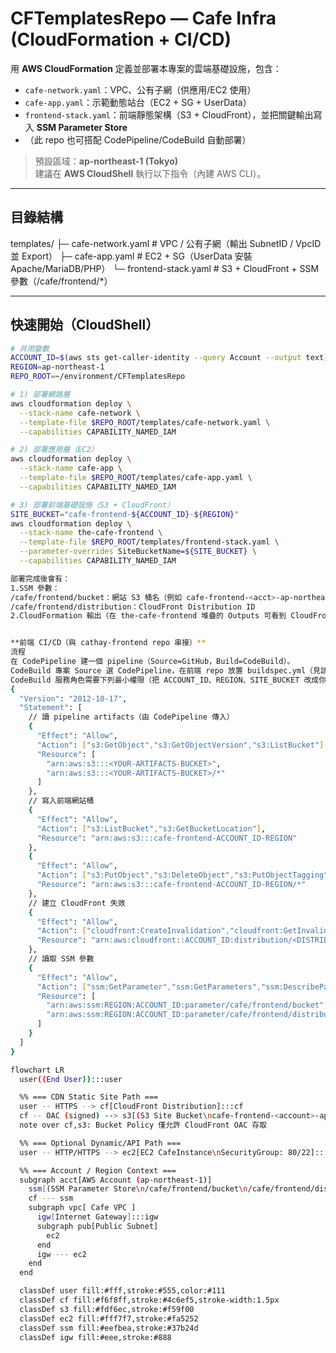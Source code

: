 # CFTemplatesRepo — Cafe Infra (CloudFormation + CI/CD)

用 **AWS CloudFormation** 定義並部署本專案的雲端基礎設施，包含：
- `cafe-network.yaml`：VPC、公有子網（供應用/EC2 使用）
- `cafe-app.yaml`：示範動態站台（EC2 + SG + UserData）
- `frontend-stack.yaml`：前端靜態架構（S3 + CloudFront），並把關鍵輸出寫入 **SSM Parameter Store**
- （此 repo 也可搭配 CodePipeline/CodeBuild 自動部署）

> 預設區域：**ap-northeast-1 (Tokyo)**  
> 建議在 **AWS CloudShell** 執行以下指令（內建 AWS CLI）。

---

## 目錄結構
templates/
├─ cafe-network.yaml # VPC / 公有子網（輸出 SubnetID / VpcID 並 Export）
├─ cafe-app.yaml # EC2 + SG（UserData 安裝 Apache/MariaDB/PHP）
└─ frontend-stack.yaml # S3 + CloudFront + SSM 參數（/cafe/frontend/*）

---

## 快速開始（CloudShell）

```bash
# 共用變數
ACCOUNT_ID=$(aws sts get-caller-identity --query Account --output text)
REGION=ap-northeast-1
REPO_ROOT=~/environment/CFTemplatesRepo

# 1) 部署網路層
aws cloudformation deploy \
  --stack-name cafe-network \
  --template-file $REPO_ROOT/templates/cafe-network.yaml \
  --capabilities CAPABILITY_NAMED_IAM

# 2) 部署應用層（EC2）
aws cloudformation deploy \
  --stack-name cafe-app \
  --template-file $REPO_ROOT/templates/cafe-app.yaml \
  --capabilities CAPABILITY_NAMED_IAM

# 3) 部署前端基礎設施（S3 + CloudFront）
SITE_BUCKET="cafe-frontend-${ACCOUNT_ID}-${REGION}"
aws cloudformation deploy \
  --stack-name the-cafe-frontend \
  --template-file $REPO_ROOT/templates/frontend-stack.yaml \
  --parameter-overrides SiteBucketName=${SITE_BUCKET} \
  --capabilities CAPABILITY_NAMED_IAM

部署完成後會有：
1.SSM 參數：
/cafe/frontend/bucket：網站 S3 桶名（例如 cafe-frontend-<acct>-ap-northeast-1）
/cafe/frontend/distribution：CloudFront Distribution ID
2.CloudFormation 輸出（在 the-cafe-frontend 堆疊的 Outputs 可看到 CloudFront 網域）


**前端 CI/CD（與 cathay-frontend repo 串接）**
流程
在 CodePipeline 建一個 pipeline（Source=GitHub，Build=CodeBuild）。
CodeBuild 專案 Source 選 CodePipeline，在前端 repo 放置 buildspec.yml（見該 repo）。
CodeBuild 服務角色需要下列最小權限（把 ACCOUNT_ID、REGION、SITE_BUCKET 改成你的）：
{
  "Version": "2012-10-17",
  "Statement": [
    // 讀 pipeline artifacts（由 CodePipeline 傳入）
    {
      "Effect": "Allow",
      "Action": ["s3:GetObject","s3:GetObjectVersion","s3:ListBucket"],
      "Resource": [
        "arn:aws:s3:::<YOUR-ARTIFACTS-BUCKET>",
        "arn:aws:s3:::<YOUR-ARTIFACTS-BUCKET>/*"
      ]
    },
    // 寫入前端網站桶
    {
      "Effect": "Allow",
      "Action": ["s3:ListBucket","s3:GetBucketLocation"],
      "Resource": "arn:aws:s3:::cafe-frontend-ACCOUNT_ID-REGION"
    },
    {
      "Effect": "Allow",
      "Action": ["s3:PutObject","s3:DeleteObject","s3:PutObjectTagging","s3:DeleteObjectTagging"],
      "Resource": "arn:aws:s3:::cafe-frontend-ACCOUNT_ID-REGION/*"
    },
    // 建立 CloudFront 失效
    {
      "Effect": "Allow",
      "Action": ["cloudfront:CreateInvalidation","cloudfront:GetInvalidation","cloudfront:ListInvalidations"],
      "Resource": "arn:aws:cloudfront::ACCOUNT_ID:distribution/<DISTRIBUTION_ID>"
    },
    // 讀取 SSM 參數
    {
      "Effect": "Allow",
      "Action": ["ssm:GetParameter","ssm:GetParameters","ssm:DescribeParameters"],
      "Resource": [
        "arn:aws:ssm:REGION:ACCOUNT_ID:parameter/cafe/frontend/bucket",
        "arn:aws:ssm:REGION:ACCOUNT_ID:parameter/cafe/frontend/distribution"
      ]
    }
  ]
}

flowchart LR
  user((End User)):::user

  %% === CDN Static Site Path ===
  user -- HTTPS --> cf[CloudFront Distribution]:::cf
  cf -- OAC (signed) --> s3[(S3 Site Bucket\ncafe-frontend-<account>-ap-northeast-1)]:::s3
  note over cf,s3: Bucket Policy 僅允許 CloudFront OAC 存取

  %% === Optional Dynamic/API Path ===
  user -- HTTP/HTTPS --> ec2[EC2 CafeInstance\nSecurityGroup: 80/22]:::ec2

  %% === Account / Region Context ===
  subgraph acct[AWS Account (ap-northeast-1)]
    ssm[(SSM Parameter Store\n/cafe/frontend/bucket\n/cafe/frontend/distribution)]:::ssm
    cf --- ssm
    subgraph vpc[ Cafe VPC ]
      igw[Internet Gateway]:::igw
      subgraph pub[Public Subnet]
        ec2
      end
      igw --- ec2
    end
  end

  classDef user fill:#fff,stroke:#555,color:#111
  classDef cf fill:#f6f8ff,stroke:#4c6ef5,stroke-width:1.5px
  classDef s3 fill:#fdf6ec,stroke:#f59f00
  classDef ec2 fill:#fff7f7,stroke:#fa5252
  classDef ssm fill:#eefbea,stroke:#37b24d
  classDef igw fill:#eee,stroke:#888
